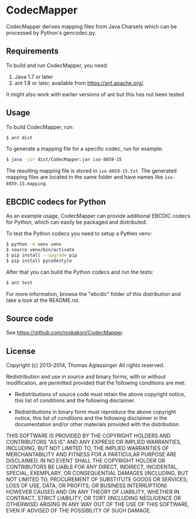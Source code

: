 CodecMapper
===========

CodecMapper derives mapping files from Java Charsets which can be processed
by Python's gencodec.py.


Requirements
------------

To build and run CodecMapper, you need:

  1. Java 1.7 or later
  2. ant 1.8 or later, available from https://ant.apache.org/.

It might also work with earlier versions of ant but this has not been tested.


Usage
-----

To build CodecMapper, run:

```sh
$ ant dist
```

To generate a mapping file for a specific codec, run for example:

```sh
$ java -jar dist/CodecMapper.jar iso-8859-15
```

The resulting mapping file is stored in `iso-8859-15.txt`. The generated mapping files
are located in the same folder and have names like
`iso-8859.15.mapping`.


EBCDIC codecs for Python
------------------------

As an example usage, CodecMapper can provide additional EBCDIC codecs for
Python, which can easily be packaged and distributed.

To test the Python codecs you need to setup a Pythen venv:

```sh
$ python -m venv venv
$ source venv/bin/activate
$ pip install --upgrade pip
$ pip install pycodestyle
```

After that you can build the Python codecs and run the tests:

```sh
$ ant test
```
For more information, browse the "ebcdic" folder of this distribution and
take a look at the README.rst.


Source code
-----------

See https://github.com/roskakori/CodecMapper.


License
-------

Copyright (c) 2013-2014, Thomas Aglassinger
All rights reserved.

Redistribution and use in source and binary forms, with or without
modification, are permitted provided that the following conditions are met:

* Redistributions of source code must retain the above copyright notice,
  this list of conditions and the following disclaimer.

* Redistributions in binary form must reproduce the above copyright notice,
  this list of conditions and the following disclaimer in the documentation
  and/or other materials provided with the distribution.

THIS SOFTWARE IS PROVIDED BY THE COPYRIGHT HOLDERS AND CONTRIBUTORS "AS IS"
AND ANY EXPRESS OR IMPLIED WARRANTIES, INCLUDING, BUT NOT LIMITED TO, THE
IMPLIED WARRANTIES OF MERCHANTABILITY AND FITNESS FOR A PARTICULAR PURPOSE
ARE DISCLAIMED. IN NO EVENT SHALL THE COPYRIGHT HOLDER OR CONTRIBUTORS BE
LIABLE FOR ANY DIRECT, INDIRECT, INCIDENTAL, SPECIAL, EXEMPLARY, OR
CONSEQUENTIAL DAMAGES (INCLUDING, BUT NOT LIMITED TO, PROCUREMENT OF
SUBSTITUTE GOODS OR SERVICES; LOSS OF USE, DATA, OR PROFITS; OR BUSINESS
INTERRUPTION) HOWEVER CAUSED AND ON ANY THEORY OF LIABILITY, WHETHER IN
CONTRACT, STRICT LIABILITY, OR TORT (INCLUDING NEGLIGENCE OR OTHERWISE)
ARISING IN ANY WAY OUT OF THE USE OF THIS SOFTWARE, EVEN IF ADVISED OF THE
POSSIBILITY OF SUCH DAMAGE.
